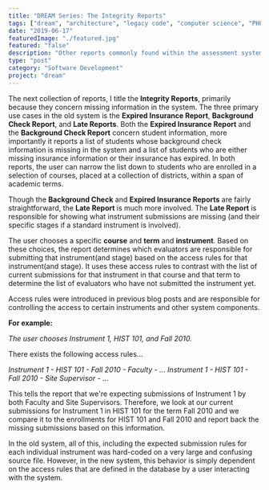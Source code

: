 ```yaml
---
title: "DREAM Series: The Integrity Reports"
tags: ["dream", "architecture", "legacy code", "computer science", "PHP", "MySQL", "jQuery", "LAMP"]
date: "2019-06-17"
featuredImage: "./featured.jpg"
featured: "false"
description: "Other reports commonly found within the assessment system are those responsible for generating information about missing data that should be collected through the assessment system such as assessment instrument submissions, background checks, and insurance checks."
type: "post"
category: "Software Development"
project: "dream"
---
```


The next collection of reports, I title the **Integrity Reports**, primarily because they concern missing information in the system. The three primary use cases in the old system is the **Expired Insurance Report**, **Background Check Report**, and **Late Reports**. Both the **Expired Insurance Report** and the **Background Check Report** concern student information, more importantly it reports a list of students whose background check information is missing in the system and a list of students who are either missing insurance information or their insurance has expired. In both reports, the user can narrow the list down to students who are enrolled in a selection of courses, placed at a collection of districts, within a span of academic terms.

Though the **Background Check** and **Expired Insurance Reports** are fairly straightforward, the **Late Report** is much more involved. The **Late Report** is responsible for showing what instrument submissions are missing (and their specific stages if a standard instrument is involved). 

The user chooses a specific **course** and **term** and **instrument**. Based on these choices, the report determines which evaluators are responsible for submitting that instrument(and stage) based on the access rules for that instrument(and stage). It uses these access rules to contrast with the list of current submissions for that instrument in that course and that term to determine the list of evaluators who have not submitted the instrument yet.

Access rules were introduced in previous blog posts and are responsible for controlling the access to certain instruments and other system components.

**For example:**

*The user chooses Instrument 1, HIST 101, and Fall 2010.*

There exists the following access rules...

*Instrument 1 - HIST 101 - Fall 2010 - Faculty - ...*
*Instrument 1 - HIST 101 - Fall 2010 - Site Supervisor - ...*

This tells the report that we're expecting submissions of Instrument 1 by both Faculty and Site Supervisors. Therefore, we look at our current submissions for Instrument 1 in HIST 101 for the term Fall 2010 and we compare it to the enrollments for HIST 101 and Fall 2010 and report back the missing submissions based on this information.

In the old system, all of this, including the expected submission rules for each individual instrument was hard-coded on a very large and confusing source file. However, in the new system, this behavior is simply dependent on the access rules that are defined in the database by a user interacting with the system. 


